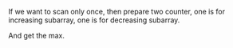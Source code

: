 
If we want to scan only once, then prepare two counter, one is for increasing subarray, one is for decreasing subarray.

And get the max.

